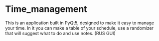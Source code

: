 # Time_management
This is an application built in PyQt5, designed to make it easy to manage your time. In it you can make a table of your schedule, use a randomizer that will suggest what to do and use notes. (RUS GUI)
